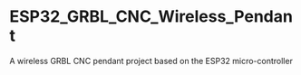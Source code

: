 # ESP32_GRBL_CNC_Wireless_Pendant
A wireless GRBL CNC pendant project based on the ESP32 micro-controller

